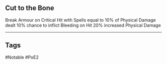 ## Cut to the Bone
Break Armour on Critical Hit with Spells equal to 10% of Physical Damage dealt
10% chance to inflict Bleeding on Hit
20% increased Physical Damage

---
## Tags
#Notable
#PoE2
